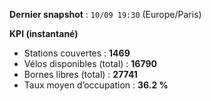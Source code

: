**Dernier snapshot** : `10/09 19:30` (Europe/Paris)

**KPI (instantané)**

- Stations couvertes : **1469**
- Vélos disponibles (total) : **16790**
- Bornes libres (total) : **27741**
- Taux moyen d’occupation : **36.2 %**
